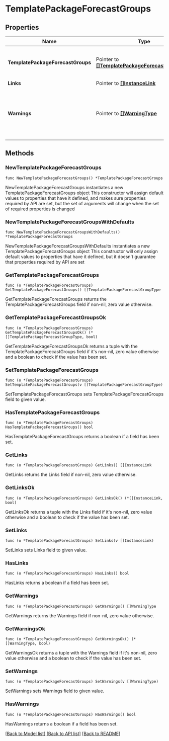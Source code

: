 # TemplatePackageForecastGroups

## Properties

Name | Type | Description | Notes
------------ | ------------- | ------------- | -------------
**TemplatePackageForecastGroups** | Pointer to [**[]TemplatePackageForecastGroupType**](TemplatePackageForecastGroupType.md) | Template package forecast group details. | [optional] 
**Links** | Pointer to [**[]InstanceLink**](InstanceLink.md) |  | [optional] 
**Warnings** | Pointer to [**[]WarningType**](WarningType.md) | Used in conjunction with the Success element to define a business error. | [optional] 

## Methods

### NewTemplatePackageForecastGroups

`func NewTemplatePackageForecastGroups() *TemplatePackageForecastGroups`

NewTemplatePackageForecastGroups instantiates a new TemplatePackageForecastGroups object
This constructor will assign default values to properties that have it defined,
and makes sure properties required by API are set, but the set of arguments
will change when the set of required properties is changed

### NewTemplatePackageForecastGroupsWithDefaults

`func NewTemplatePackageForecastGroupsWithDefaults() *TemplatePackageForecastGroups`

NewTemplatePackageForecastGroupsWithDefaults instantiates a new TemplatePackageForecastGroups object
This constructor will only assign default values to properties that have it defined,
but it doesn't guarantee that properties required by API are set

### GetTemplatePackageForecastGroups

`func (o *TemplatePackageForecastGroups) GetTemplatePackageForecastGroups() []TemplatePackageForecastGroupType`

GetTemplatePackageForecastGroups returns the TemplatePackageForecastGroups field if non-nil, zero value otherwise.

### GetTemplatePackageForecastGroupsOk

`func (o *TemplatePackageForecastGroups) GetTemplatePackageForecastGroupsOk() (*[]TemplatePackageForecastGroupType, bool)`

GetTemplatePackageForecastGroupsOk returns a tuple with the TemplatePackageForecastGroups field if it's non-nil, zero value otherwise
and a boolean to check if the value has been set.

### SetTemplatePackageForecastGroups

`func (o *TemplatePackageForecastGroups) SetTemplatePackageForecastGroups(v []TemplatePackageForecastGroupType)`

SetTemplatePackageForecastGroups sets TemplatePackageForecastGroups field to given value.

### HasTemplatePackageForecastGroups

`func (o *TemplatePackageForecastGroups) HasTemplatePackageForecastGroups() bool`

HasTemplatePackageForecastGroups returns a boolean if a field has been set.

### GetLinks

`func (o *TemplatePackageForecastGroups) GetLinks() []InstanceLink`

GetLinks returns the Links field if non-nil, zero value otherwise.

### GetLinksOk

`func (o *TemplatePackageForecastGroups) GetLinksOk() (*[]InstanceLink, bool)`

GetLinksOk returns a tuple with the Links field if it's non-nil, zero value otherwise
and a boolean to check if the value has been set.

### SetLinks

`func (o *TemplatePackageForecastGroups) SetLinks(v []InstanceLink)`

SetLinks sets Links field to given value.

### HasLinks

`func (o *TemplatePackageForecastGroups) HasLinks() bool`

HasLinks returns a boolean if a field has been set.

### GetWarnings

`func (o *TemplatePackageForecastGroups) GetWarnings() []WarningType`

GetWarnings returns the Warnings field if non-nil, zero value otherwise.

### GetWarningsOk

`func (o *TemplatePackageForecastGroups) GetWarningsOk() (*[]WarningType, bool)`

GetWarningsOk returns a tuple with the Warnings field if it's non-nil, zero value otherwise
and a boolean to check if the value has been set.

### SetWarnings

`func (o *TemplatePackageForecastGroups) SetWarnings(v []WarningType)`

SetWarnings sets Warnings field to given value.

### HasWarnings

`func (o *TemplatePackageForecastGroups) HasWarnings() bool`

HasWarnings returns a boolean if a field has been set.


[[Back to Model list]](../README.md#documentation-for-models) [[Back to API list]](../README.md#documentation-for-api-endpoints) [[Back to README]](../README.md)


